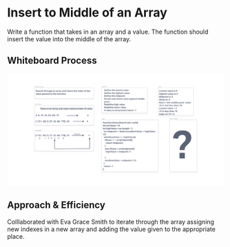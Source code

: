# Insert to Middle of an Array

Write a function that takes in an array and a value. The function should insert the value into the middle of the array.

## Whiteboard Process

![Array Insert Shift](../../assets/Array-Binary-SearchCC03.png)

## Approach & Efficiency

Colllaborated with Eva Grace Smith to iterate through the array assigning new indexes in a new array and adding the value given to the appropriate place.  

